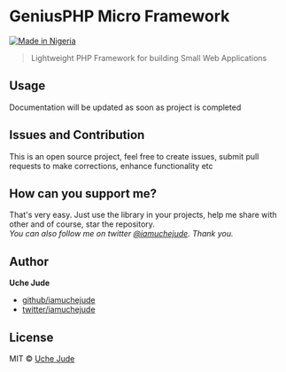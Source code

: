 # GeniusPHP Micro Framework

[![Made in Nigeria](https://img.shields.io/badge/made%20in-nigeria-008751.svg)](https://github.com/acekyd/made-in-nigeria)

> Lightweight PHP Framework for building Small Web Applications

## Usage
Documentation will be updated as soon as project is completed

## Issues and Contribution
This is an open source project, feel free to create issues, submit pull requests to make corrections, enhance functionality etc

## How can you support me?
That's very easy. Just use the library in your projects, help me share with other and of course, star the repository.  
*You can also follow me on twitter [@iamuchejude](https://twitter.com/iamuchejude). Thank you.*

## Author
**Uche Jude**
* [github/iamuchejude](https://github.com/iamuchejude)
* [twitter/iamuchejude](https://twitter.com/iamuchejude)

## License
MIT © [Uche Jude](http://github.com/iamuchejude)
